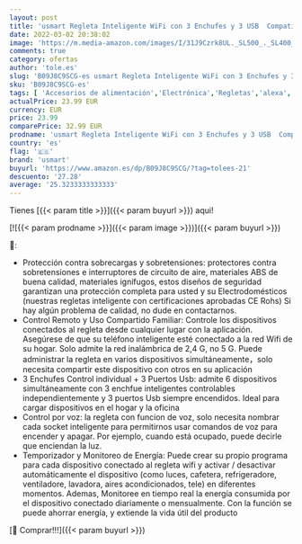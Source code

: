 ```yaml
---
layout: post
title: 'usmart Regleta Inteligente WiFi con 3 Enchufes y 3 USB  Compatible con Alexa y Google Home  Regleta WiFi Programable con Función de Temporizador  Monitoreo de Consumo  P1-1  1.5M  Blanco'
date: 2022-03-02 20:38:02
image: 'https://m.media-amazon.com/images/I/31J9Czrk8UL._SL500_._SL400_.jpg'
comments: true
category: ofertas
author: 'tole.es'
slug: 'B09J8C9SCG-es usmart Regleta Inteligente WiFi con 3 Enchufes y 3 USB...'
sku: 'B09J8C9SCG-es'
tags: [ 'Accesorios de alimentación','Electrónica','Regletas','alexa','google','home','usmart', ]
actualPrice: 23.99 EUR
currency: EUR
price: 23.99
comparePrice: 32.99 EUR
prodname: 'usmart Regleta Inteligente WiFi con 3 Enchufes y 3 USB  Compatible con Alexa y Google Home  Regleta WiFi Programable con Función de Temporizador  Monitoreo de Consumo  P1-1  1.5M  Blanco'
country: 'es'
flag: '🇪🇸'
brand: 'usmart'
buyurl: 'https://www.amazon.es/dp/B09J8C9SCG/?tag=tolees-21'
descuento: '27.28'
average: '25.3233333333333'
---
```


Tienes [{{< param title >}}]({{< param buyurl >}}) aqui!

[![{{< param prodname >}}]({{< param image >}})]({{< param buyurl >}})

🔎:

- Protección contra sobrecargas y sobretensiones: protectores contra sobretensiones e interruptores de circuito de aire, materiales ABS de buena calidad, materiales ignífugos, estos diseños de seguridad garantizan una protección completa para usted y su Electrodomésticos (nuestras regletas inteligente con certificaciones aprobadas CE Rohs) Si hay algún problema de calidad, no dude en contactarnos.
- Control Remoto y Uso Compartido Familiar: Controle los dispositivos conectados al regleta desde cualquier lugar con la aplicación. Asegúrese de que su teléfono inteligente esté conectado a la red Wifi de su hogar. Solo admite la red inalámbrica de 2,4 G, no 5 G. Puede administrar la regleta en varios dispositivos simultáneamente，solo necesita compartir este dispositivo con otros en su aplicación
- 3 Enchufes Control individual + 3 Puertos Usb: admite 6 dispositivos simultáneamente con 3 enchfue inteligentes controlables independientemente y 3 puertos Usb siempre encendidos. Ideal para cargar dispositivos en el hogar y la oficina
- Control por voz: la regleta con funcion de voz, solo necesita nombrar cada socket inteligente para permitirnos usar comandos de voz para encender y apagar. Por ejemplo, cuando está ocupado, puede decirle que enciendan la luz.
- Temporizador y Monitoreo de Energía: Puede crear su propio programa para cada dispositivo conectado al regleta wifi y activar / desactivar automáticamente el dispositivo (como luces, cafetera, refrigeradore, ventiladore, lavadora, aires acondicionados, tele) en diferentes momentos. Ademas, Monitoree en tiempo real la energía consumida por el dispositivo conectado diariamente o mensualmente. Con la función se puede ahorrar energía, y extiende la vida útil del producto

[🛒 Comprar!!!]({{< param buyurl >}})
